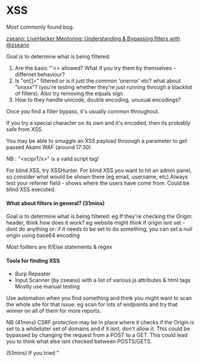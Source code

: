 # XSS

Most commonly found bug.

[zseano: LiveHacker Mentoring: Understanding & Bypassing filters with @zseano](https://www.youtube.com/watch?v=jtFlbUUKL1Y)

Goal is to determine what is being filtered:
1. Are the basic "'<> allowed? What if you try them by themselves - differnet behaviour?
2. Is "on[]=" filtered or is it just the common 'onerror' etc? what about "onxxx"?
(you're testing whether they're just running through a blacklist of filters). Also try removing the equals sign
3. How to they handle unicode, double encoding, unusual encodings?

Once you find a filter bypass, it's usually common throughout.

If you try a special character on its own and it's encoded, then its probably safe from XSS.

You may be able to smuggle an XSS payload throough a parameter to get passed Akami WAF (around 17:30)

NB : "<sciprT/x>" is a valid script tag!

For blind XSS, try XSSHunter. For blind XSS you want to hit an admin panel, so consider what would be shown there (eg email, username, etc)
Always test your referrer field - shows where the users have come from. Could be blind XSS executed.

#### What about filters in general? (31mins)

Goal is to determine what is being filtered:
eg If they're checking the Origin: header, think how does it work?
eg website might think if origin isnt set - dont do anything
or: if it needs to be set to do something, you can set a null origin using base64 encoding

Most foilters are If/Else statements & regex

#### Tools for finding XSS
* Burp Repeater
* Input Scanner (by zseano) with a list of various js attributes & html tags
Mostly use manual testing

Use automation when you find something and think you might want to scan the whole site for that issue.
eg scan for lots of endpoints and try that winner on all of them for more reports.

NB (41mins) CSRF protection may be in place where it checks if the Origin is set to a whitelister set of domains
and if it isnt, don't allow it. This could be bypassed by changing the request from a POST to a GET.
This could lead you to think what else isnt checked between POSTS/GETS.

(51mins)
If you tried "<script>" and it didnt work but then try "<script" and that worked, then you know the developer is filtering for
a fully formed script tag.


